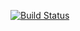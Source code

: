 [![Build Status](https://travis-ci.com/mgh3326/hot_deal_alram_app.svg?branch=master)](https://travis-ci.com/mgh3326/hot_deal_alarm_app)